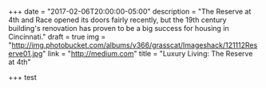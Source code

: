 +++
date = "2017-02-06T20:00:00-05:00"
description = "The Reserve at 4th and Race opened its doors fairly recently, but the 19th century building's renovation has proven to be a big success for housing in Cincinnati."
draft = true
img = "http://img.photobucket.com/albums/v366/grasscat/Imageshack/121112Reserve01.jpg"
link = "http://medium.com"
title = "Luxury Living: The Reserve at 4th"

+++
test
